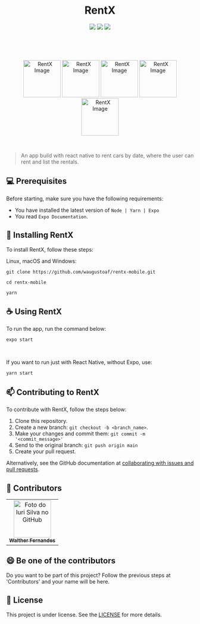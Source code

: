 <h1 align="center" id="top">RentX</h1>

<p align="center">
	<img src="https://img.shields.io/github/repo-size/waugustoaf/rentx-mobile?style=for-the-badge" />
	<img src="https://img.shields.io/github/languages/count/waugustoaf/rentx-mobile?style=for-the-badge" />
	<img src="https://img.shields.io/github/last-commit/waugustoaf/rentx-mobile?style=for-the-badge" />
</p>

<br />
<br />
<br />

<p align="center">
  <img width="100" src="https://i.imgur.com/ExRPo8X.png" alt="RentX Image">
  <img width="100" src="https://i.imgur.com/4pj1yn9.png" alt="RentX Image">
  <img width="100" src="https://i.imgur.com/rpwuOiQ.png" alt="RentX Image">
  <img width="100" src="https://i.imgur.com/lP8wEUl.png" alt="RentX Image">
  <img width="100" src="https://i.imgur.com/c07yeOI.png" alt="RentX Image">
</p>

<br />

> An app build with react native to rent cars by date, where the user can rent and list the rentals.

## 💻 Prerequisites

Before starting, make sure you have the following requirements:
<!---Estes são apenas requisitos de exemplo. Adicionar, duplicar ou remover conforme necessário--->
* You have installed the latest version of `Node | Yarn | Expo`
* You read `Expo Documentation`.

## 🚀 Installing RentX

To install RentX, follow these steps:

Linux, macOS and Windows:
```
git clone https://github.com/waugustoaf/rentx-mobile.git

cd rentx-mobile

yarn
```

## ☕ Using RentX

To run the app, run the command below:

```
expo start
```
<br>

If you want to run just with React Native, without Expo, use: 
```
yarn start
```

## 📫 Contributing to RentX
To contribute with RentX, follow the steps below:

1. Clone this repository.
2. Create a new branch: `git checkout -b <branch_name>`.
3. Make your changes and commit them: `git commit -m '<commit_message>'`
4. Send to the original branch: `git push origin main`
5. Create your pull request.

Alternatively, see the GitHub documentation at [collaborating with issues and pull requests](https://help.github.com/en/github/collaborating-with-issues-and-pull-requests/creating-a-pull-request).

## 🤝 Contributors

<table id="contributor">
  <tr>
    <td align="center">
      <a href="#">
        <img src="https://github.com/waugustoaf.png" width="100px;" alt="Foto do Iuri Silva no GitHub"/><br>
        <sub>
          <b>Walther Fernandes</b>
        </sub>
      </a>
    </td>
  </tr>
</table>


## 😄 Be one of the contributors<br>

Do you want to be part of this project? Follow the previous steps at 'Contributors' and your name will be here.

## 📝 License

This project is under license. See the [LICENSE](https://github.com/waugustoaf/RentX/blob/main/LICENSE) for more details.